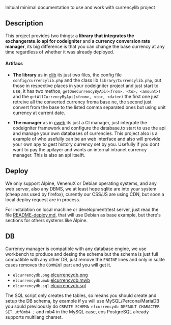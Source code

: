 
Inituial minimal documentation to use and work with currencylib project

## Description

This project provides two things: a **library that integrates 
the exchangerate.io api for codeigniter** and **a currency conversion rate manager**, 
its big difference is that you can change the base currency at any time 
regardless of whether it was already deployed.

#### Artifacs

* **The library** as in [clib](clib) its just two files, the config 
file `config/currencylib.php` and the class lib `library/Currencylib.php`, 
put those in respective places in your codeigniter project and just start 
to use, it has two methos, `getOneCurrencyByApi(<from>, <to>, <amount>)` and 
the `getAllCurrencyByApi(<from>, <to>, <date>)` the first one just retreive all the 
converted currency froma  base ne, the second just convert from the base to 
the listed comma separated ones but using unit currency at current date.

* **The manager** as in [cweb](cweb) its just a CI manager, just integrate 
the codeigniter framework and configure the database.to start to use the api 
and manage your own databases of currencies. This project also is a example 
of who usefully can be an web interface and also will provide your own apy 
to gest history currency set by you. Usefully if you dont want to pay the 
apilayer and wants an internal intranet currency manager. This is also an api itselft.

## Deploy

We only support Alpine, VenenuX or Debian operating systems, and any web server, 
also any DBMS, we at least hope sqlite are into your system (cheap ans used by firefox), 
curently our CSS/JS are using CDN, but soon a local deploy request are in process.

For instalation on local machine or development/test server, just read the 
file [README-deploy.md](README-deploy.md), that will use Debian as base example, 
but there's sections for others systems like Alpine.

## DB

Currency manager is compatible with any database engine, we use workbench 
to produce and desing the schema but the schema is just full compatible 
with any other DB, just remove the `ENGINE` lines and only in sqlite cases 
removes the `COMMENT` part and you will get it.

* `elcurrencydb.png` [elcurrencydb.png](elcurrencydb.png)
* `elcurrencydb.mwb` [elcurrencydb.mwb](elcurrencydb.mwb)
* `elcurrencydb.sql` [elcurrencydb.sql](elcurrencydb.sql)


The SQL script only creates the tables, so means you should create and 
setup the DB schema, by example if yu will use MySQL/Percona/MariaDB you 
sould previoously do `CREATE SCHEMA elcurrencydb DEFAULT CHARACTER SET utf8mb4 ;` 
and mb4 in the MySQL case, cos PostgreSQL already supports multilang charset.
